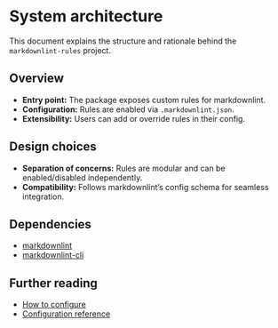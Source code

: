 # System architecture

This document explains the structure and rationale behind the `markdownlint-rules` project.

## Overview

- **Entry point:** The package exposes custom rules for markdownlint.
- **Configuration:** Rules are enabled via `.markdownlint.json`.
- **Extensibility:** Users can add or override rules in their config.

## Design choices

- **Separation of concerns:** Rules are modular and can be enabled/disabled independently.
- **Compatibility:** Follows markdownlint’s config schema for seamless integration.

## Dependencies

- [markdownlint](https://github.com/DavidAnson/markdownlint)
- [markdownlint-cli](https://github.com/DavidAnson/markdownlint-cli)

## Further reading

- [How to configure](../how-to/how-to-configure.md)
- [Configuration reference](../reference/configuration-reference.md)
